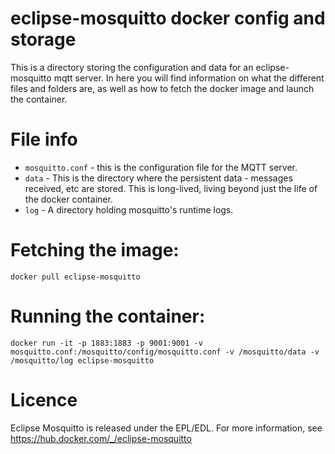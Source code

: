 # eclipse-mosquitto docker config and storage

This is a directory storing the configuration and data for an eclipse-mosquitto mqtt
server. In here you will find information on what the different files and
folders are, as well as how to fetch the docker image and launch the container.

# File info

 * `mosquitto.conf` - this is the configuration file for the MQTT server.
 * `data` - This is the directory where the persistent data - messages received,
etc are stored. This is long-lived, living beyond just the life of the docker
container.
 * `log` - A directory holding mosquitto's runtime logs.

# Fetching the image:

```
docker pull eclipse-mosquitto
```

# Running the container:

```
docker run -it -p 1883:1883 -p 9001:9001 -v mosquitto.conf:/mosquitto/config/mosquitto.conf -v /mosquitto/data -v /mosquitto/log eclipse-mosquitto
```

# Licence

Eclipse Mosquitto is released under the EPL/EDL. For more information, see
https://hub.docker.com/_/eclipse-mosquitto
